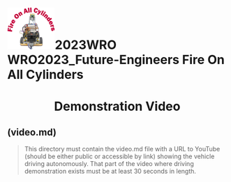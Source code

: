 ![LOGO](../other/img/logo.png)2023WRO WRO2023_Future-Engineers Fire On All Cylinders  
=====
# <div align="center">Demonstration Video  </div> 

## (video.md)  
  

> This directory must contain the video.md file with a URL to YouTube (should be either public or accessible by link) showing the vehicle driving autonomously. That part of the video where driving demonstration exists must be at least 30 seconds in length.
